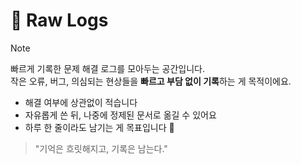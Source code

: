 # 📝 Raw Logs

> [!NOTE]
> 빠르게 기록한 문제 해결 로그를 모아두는 공간입니다.  
작은 오류, 버그, 의심되는 현상들을 **빠르고 부담 없이 기록**하는 게 목적이에요.

- 해결 여부에 상관없이 적습니다  
- 자유롭게 쓴 뒤, 나중에 정제된 문서로 옮길 수 있어요  
- 하루 한 줄이라도 남기는 게 목표입니다 💪

> "기억은 흐릿해지고, 기록은 남는다."
